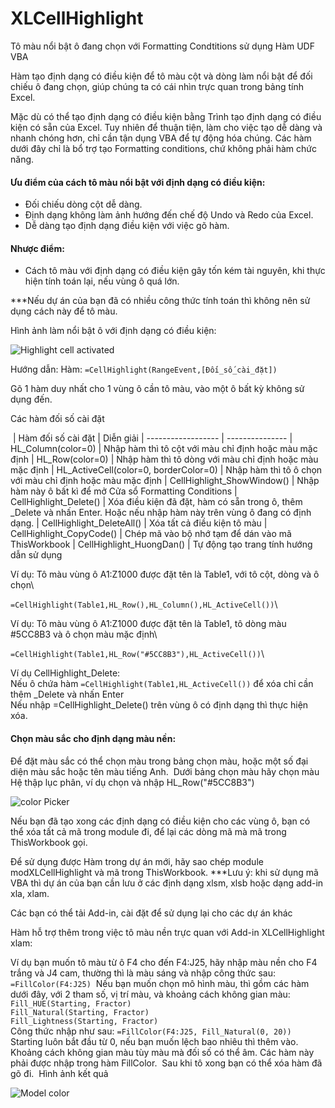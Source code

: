 # XLCellHighlight
 Tô màu nổi bật ô đang chọn với Formatting Condtitions sử dụng Hàm UDF VBA


Hàm tạo định dạng có điều kiện để tô màu cột và dòng làm nổi bật để đối chiếu ô đang chọn, giúp chúng ta có cái nhìn trực quan trong bảng tính Excel.

Mặc dù có thể tạo định dạng có điều kiện bằng Trình tạo định dạng có điều kiện có sẵn của Excel. Tuy nhiên để thuận tiện, làm cho việc tạo dễ dàng và nhanh chóng hơn, chỉ cần tận dụng VBA để tự động hóa chúng. Các hàm dưới đây chỉ là bổ trợ tạo Formatting conditions, chứ không phải hàm chức năng.

#### Ưu điểm của cách tô màu nổi bật với định dạng có điều kiện:
- Đối chiếu dòng cột dễ dàng.
- Định dạng không làm ảnh hướng đến chế độ Undo và Redo của Excel.
- Dễ dàng tạo định dạng điều kiện với việc gõ hàm.
#### Nhược điểm:
- Cách tô màu với định dạng có điều kiện gây tốn kém tài nguyên, khi thực hiện tính toán lại, nếu vùng ô quá lớn.

***Nếu dự án của bạn đã có nhiều công thức tính toán thì không nên sử dụng cách này để tô màu.

Hình ảnh làm nổi bật ô với định dạng có điều kiện:

![Highlight cell activated](https://github.com/user-attachments/assets/bcc19366-3063-4c9c-b81c-c4a077355585)

Hướng dẫn:
Hàm:
```=CellHighlight(RangeEvent,[Đối_số_cài_đặt])```

Gõ 1 hàm duy nhất cho 1 vùng ô cần tô màu, vào một ô bất kỳ không sử dụng đến.

Các hàm đối số cài đặt

​
| Hàm đối số cài đặt |	Diễn giải
| ------------------ |	---------------
| HL_Column(color=0) |		Nhập hàm thì tô cột với màu chỉ định hoặc màu mặc định
| HL_Row(color=0) |		Nhập hàm thì tô dòng với màu chỉ định hoặc màu mặc định
| HL_ActiveCell(color=0, borderColor=0)	 |	Nhập hàm thì tô ô chọn với màu chỉ định hoặc màu mặc định
| CellHighlight_ShowWindow() |		Nhập hàm này ô bất kì để mở Cửa sổ Formatting Conditions
| CellHighlight_Delete() |		Xóa điều kiện đã đặt, hàm có sẵn trong ô, thêm _Delete và nhấn Enter. Hoặc nếu nhập hàm này trên vùng ô đang có định dạng.
| CellHighlight_DeleteAll() |		Xóa tất cả điều kiện tô màu
| CellHighlight_CopyCode() |		Chép mã vào bộ nhớ tạm để dán vào mã ThisWorkbook
| CellHighlight_HuongDan() |		Tự động tạo trang tính hướng dẫn sử dụng


Ví dụ: Tô màu vùng ô A1:Z1000 được đặt tên là Table1, với tô cột, dòng và ô chọn\

```=CellHighlight(Table1,HL_Row(),HL_Column(),HL_ActiveCell())```\

Ví dụ: Tô màu vùng ô A1:Z1000 được đặt tên là Table1, tô dòng màu #5CC8B3 và ô chọn màu mặc định\

```=CellHighlight(Table1,HL_Row("#5CC8B3"),HL_ActiveCell())```\

Ví dụ CellHighlight_Delete:\
Nếu ô chứa hàm ```=CellHighlight(Table1,HL_ActiveCell())``` để xóa chỉ cần thêm _Delete và nhấn Enter\
Nếu nhập =CellHighlight_Delete() trên vùng ô có định dạng thì thực hiện xóa.

#### Chọn màu sắc cho định dạng màu nền:

Để đặt màu sắc có thể chọn màu trong bảng chọn màu, hoặc một số đại diện màu sắc hoặc tên màu tiếng Anh.​
​
Dưới bảng chọn màu hãy chọn màu Hệ thập lục phân, ví dụ chọn và nhập HL_Row("#5CC8B3")​

![color Picker](https://github.com/user-attachments/assets/8a92de01-f01e-4227-9114-45be8ba2e67f)

Nếu bạn đã tạo xong các định dạng có điều kiện cho các vùng ô, bạn có thể xóa tất cả mã trong module đi, để lại các dòng mã mà mã trong ThisWorkbook gọi.

Để sử dụng được Hàm trong dự án mới, hãy sao chép module modXLCellHighlight và mã trong ThisWorkbook.
***Lưu ý: khi sử dụng mã VBA thì dự án của bạn cần lưu ở các định dạng xlsm, xlsb hoặc dạng add-in xla, xlam.

Các bạn có thể tải Add-in, cài đặt để sử dụng lại cho các dự án khác


Hàm hỗ trợ thêm trong việc tô màu nền trực quan với Add-in XLCellHighlight xlam:

Ví dụ bạn muốn tô màu từ ô F4 cho đến F4:J25, hãy nhập màu nền cho F4 trắng và J4 cam, thường thì là màu sáng và nhập công thức sau:​
```=FillColor(F4:J25)​```
​
Nếu bạn muốn chọn mô hình màu, thì gồm các hàm dưới đây, với 2 tham số, vị trí màu, và khoảng cách không gian màu:​
​
```Fill_HUE(Starting, Fractor)​```\
```Fill_Natural(Starting, Fractor)​```\
```Fill_Lightness(Starting, Fractor)​```\
​
Công thức nhập như sau: ```=FillColor(F4:J25, Fill_Natural(0, 20))​```\
​
Starting luôn bắt đầu từ 0, nếu bạn muốn lệch bao nhiêu thì thêm vào. Khoảng cách không gian màu tùy màu mà đối số có thể âm.​
Các hàm này phải được nhập trong hàm FillColor.​
​
Sau khi tô xong bạn có thể xóa hàm đã gõ đi.​
​
Hình ảnh kết quả​

![Model color](https://github.com/user-attachments/assets/a0b1f5be-9f3c-4ec4-8c8b-00c085445128)

